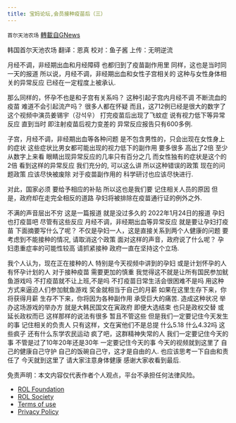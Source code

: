 ```yaml
---
title: 宝妈论坛,会员接种疫苗后（三）
---
```

`首尔天池农场` [轉載自GNews](https://gnews.org/zh-hans/2131103/)

韩国首尔天池农场
翻译：恩真
校对：鱼子酱
上传：无明逆流

月经不调，非经期出血和月经障碍 也都归到了疫苗副作用里
同样，这也是当时同一天的报道
所以说，月经不调，非经期出血和女性子宫相关的
这种与女性身体相关的异常反应
已经在一定程度上被承认.

那么同样的，怀孕不也是和子宫有关系吗？
这种引起子宫内月经不调
不断流血的疫苗
难道不会引起流产吗？
很多人都在怀疑
而且，这712例已经是很大的数字了
这个视频中演员姜锡宇（강석우）
打完疫苗后出现了飞蚊症
说有视力低下等异常反应
直到当时
即注射疫苗后视力变差的
异常反应报告只有600多例.

子宫，月经不调，非经期出血等各种问题
是不包含男性的，只会出现在女性身上的症状
这些症状比男女都可能出现的视力低下的副作用
要多很多
高出了2倍
至少从数字上来看
眼睛出现异常反应的几率只有百分之几
而女性独有的症状是这个的2倍
看到这样的异常反应
我们充分的, 可以这么讲
所以这种错误的政策
现在的问题政策
应该尽快被废除
对于疫苗副作用的
科学研讨也应该尽快进行.

对此，国家必须
要给予相应的补贴
所以这也是我们要
记住相关人员的原因
但是，政府却在走完全相反的道路
孕妇将被排除在疫苗通行证的例外之外.

不满的声音层出不穷
这是一篇报道
就是没过多久的
2022年1月24日的报道
孕妇也打疫苗吧
尽管有这些反应
月经不调，非经期出血等异常反应
就是要让孕妇打疫苗
下面摘要写什么了呢？
不仅是孕妇一人，这是直接关系到两个人健康的问题
要考虑到不能接种的情况,
请取消这个政策
面对这样的声音，政府说了什么呢？
孕妇患重症率的可能性较高
请抓紧接种
政府一直在坚持这个立场.

我个人认为，现在正在接种的人
特别是今天视频中讲到的孕妇
或是计划怀孕的人
有怀孕计划的人
对于接种疫苗
需要更加的慎重
我觉得这不就是让所有国民参加鱿鱼游戏吗
不打疫苗就不让上班,不是吗
不打疫苗日常生活会很困难不是吗
用这种方式来逼迫人们参加鱿鱼游戏
奖金就相当于自己的月薪
如果在这里生存下来，你将获得月薪
生存不下来，你将因为各种副作用
承受巨大的痛苦.
造成这种状况
举办这场游戏的举办方
就是大韩民国文在寅政府
即便大选结束
也只是政权交替
或延长政权而已
这样那样的说法有很多
暂且不管这些
但是我们一定要记住今天发生的事
记住相关的负责人
只有这样，文在寅他们不是总提
什么5.18
什么4.32吗
这些疯子
还有什么东学农民运动
疯了吧，这群精神失常的人
我们一定要记住今天的事
不管是过了10年20年还是30年
一定要记住今天的事
今天的视频就到这里了
自己的健康自己守护
自己的饭碗自己守，这才是自由的人.
也应该思考一下自由和责任了
今天就到这里了
请大家注意身体健康
感谢大家收看到最后.

 

免责声明：本文内容仅代表作者个人观点，平台不承担任何法律风险。

- [ROL Foundation](https://rolfoundation.org/)
- [ROL Society](https://rolsociety.org/)
- [Terms of use](https://gnews.org/terms-of-use-3/)
- [Privacy Policy](https://gnews.org/privacy-policy/)
